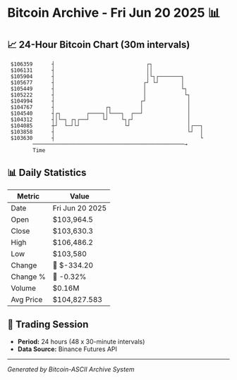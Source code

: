 # Bitcoin Archive - Fri Jun 20 2025 📊

## 📈 24-Hour Bitcoin Chart (30m intervals)

```
 $106359      ┤                             ┌┐                 
 $106131      ┤                             ││                 
 $105904      ┤                             │└┐┌───────┐       
 $105677      ┤                            ┌┘ └┘       │       
 $105449      ┤                            │           └┐      
 $105222      ┤                            │            └┐     
 $104994      ┤                           ┌┘             │     
 $104767      ┤                ┌┐         │              │     
 $104540      ┤┌┐        ┌────┐│└───┐  ┌──┘              │     
 $104312      ┤│└─┐ ┌┐┌──┘    └┘    └┐┌┘                 │     
 $104085      ┼┘  └─┘└┘              └┘                  │┌──┐ 
 $103858      ┤                                          └┘  │ 
 $103630      ┤                                              └ 
        ────────────────────────────────────────────────→
        Time
```

## 📊 Daily Statistics

| Metric | Value |
|--------|-------|
| Date | Fri Jun 20 2025 |
| Open | $103,964.5 |
| Close | $103,630.3 |
| High | $106,486.2 |
| Low | $103,580 |
| Change | 🔴 $-334.20 |
| Change % | 🔴 -0.32% |
| Volume | $0.16M |
| Avg Price | $104,827.583 |

## 📅 Trading Session

- **Period:** 24 hours (48 x 30-minute intervals)
- **Data Source:** Binance Futures API

---
*Generated by Bitcoin-ASCII Archive System*

